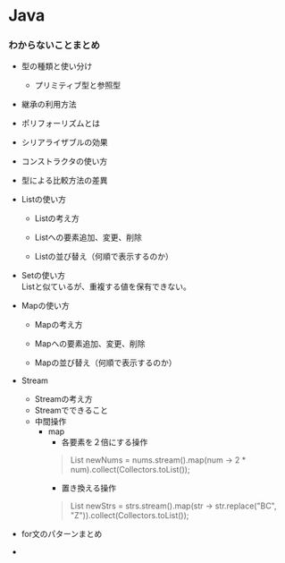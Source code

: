 # Java

### わからないことまとめ

- 型の種類と使い分け
  - プリミティブ型と参照型

- 継承の利用方法

- ポリフォーリズムとは

- シリアライザブルの効果

- コンストラクタの使い方

- 型による比較方法の差異

- Listの使い方

  - Listの考え方

  - Listへの要素追加、変更、削除
  - Listの並び替え（何順で表示するのか）
- Setの使い方  
Listと似ているが、重複する値を保有できない。

- Mapの使い方

  - Mapの考え方

  - Mapへの要素追加、変更、削除
  - Mapの並び替え（何順で表示するのか）

- Stream

  - Streamの考え方
  - Streamでできること
  - 中間操作
    - map  
      - 各要素を２倍にする操作  
      > List<Integer> newNums = nums.stream().map(num -> 2 * num).collect(Collectors.toList());
      - 置き換える操作
      > List<String> newStrs = strs.stream().map(str -> str.replace("BC", "Z")).collect(Collectors.toList());

- for文のパターンまとめ
- 

